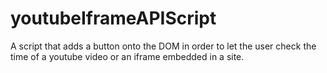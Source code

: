 # youtubeIframeAPIScript
A script that adds a button onto the DOM in order to let the user check the time of a youtube video or an iframe embedded in a site.
